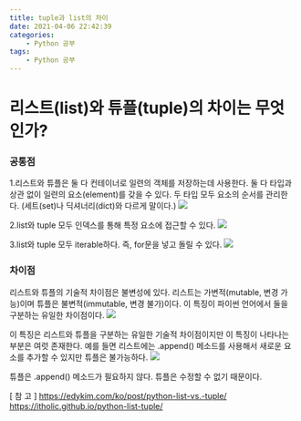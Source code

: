 ```yaml
---
title: tuple과 list의 차이
date: 2021-04-06 22:42:39
categories:
    - Python 공부
tags:
    - Python 공부
---
```

# 리스트(list)와 튜플(tuple)의 차이는 무엇인가?

### 공통점

1.리스트와 튜플은 둘 다 컨테이너로 일련의 객체를 저장하는데 사용한다.
둘 다 타입과 상관 없이 일련의 요소(element)를 갖을 수 있다. 두 타입 모두 요소의 순서를 관리한다. (세트(set)나 딕셔너리(dict)와 다르게 말이다.)
![](/image/tuple1.PNG)


2.list와 tuple 모두 인덱스를 통해 특정 요소에 접근할 수 있다.
![](/image/tuple2.PNG)


3.list와 tuple 모두 iterable하다. 즉, for문을 넣고 돌릴 수 있다.
![](/image/tuple3.PNG) 
 





### 차이점

리스트와 튜플의 기술적 차이점은 불변성에 있다. 리스트는 가변적(mutable, 변경 가능)이며 튜플은 불변적(immutable, 변경 불가)이다. 이 특징이 파이썬 언어에서 둘을 구분하는 유일한 차이점이다.
![](/image/tuple4.PNG) 
 
이 특징은 리스트와 튜플을 구분하는 유일한 기술적 차이점이지만 이 특징이 나타나는 부분은 여럿 존재한다. 예를 들면 리스트에는 .append() 메소드를 사용해서 새로운 요소를 추가할 수 있지만 튜플은 불가능하다.
![](/image/tuple5.PNG) 
 
튜플은 .append() 메소드가 필요하지 않다. 튜플은 수정할 수 없기 때문이다.

[ 참 고 ]
https://edykim.com/ko/post/python-list-vs.-tuple/
https://itholic.github.io/python-list-tuple/
